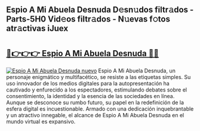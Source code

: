## Espio A Mi Abuela Desnuda D𝚎sn𝚞dos filtr𝚊dos - Parts-5H0 Vid𝚎os filtr𝚊dos - N𝚞evas f𝚘tos atr𝚊ctivas iJuex

# <h2><a href="http://mbctzq0.tromn.icu/?c=Espio+A+Mi+Abuela+Desnuda">🔗👉👉👉 Espio A Mi Abuela Desnuda 🔗🔗</a></h2>

[![Espio A Mi Abuela Desnuda nuevo](https://i.imgur.com/pEAQMta.gif)](http://mbctzq0.tromn.icu/?c=Espio+A+Mi+Abuela+Desnuda)
Espio A Mi Abuela Desnuda, un personaje enigmático y multifacético, se resiste a las etiquetas simples. Su uso innovador de los medios digitales para la autopresentación ha cautivado y enfurecido a los espectadores, estimulando debates sobre el consentimiento, la identidad y la esencia de las sociedades en línea. Aunque se desconoce su rumbo futuro, su papel en la redefinición de la esfera digital es incuestionable. Armado con una dedicación inquebrantable y un atractivo innegable, el alcance de Espio A Mi Abuela Desnuda en el mundo virtual es expansivo.
